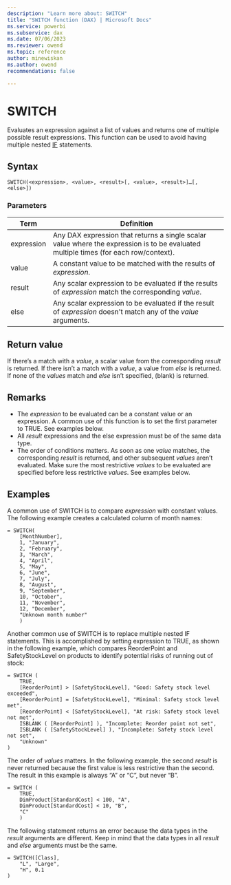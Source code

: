 ```yaml
---
description: "Learn more about: SWITCH"
title: "SWITCH function (DAX) | Microsoft Docs"
ms.service: powerbi 
ms.subservice: dax 
ms.date: 07/06/2023
ms.reviewer: owend
ms.topic: reference
author: minewiskan
ms.author: owend 
recommendations: false

---
```

# SWITCH

Evaluates an expression against a list of values and returns one of multiple possible result expressions. This function can be used to avoid having multiple nested [IF](if-function-dax.md) statements.  
  
## Syntax  
  
```dax
SWITCH(<expression>, <value>, <result>[, <value>, <result>]…[, <else>])  
```
  
### Parameters  

|Term|Definition|  
|--------|--------------|  
| expression  | Any DAX expression that returns a single scalar value where the expression is to be evaluated multiple times (for each row/context).   |  
| value |  A constant value to be matched with the results of *expression*.  |
|result |Any scalar expression to be evaluated if the results of *expression* match the corresponding *value*.  |
|else |Any scalar expression to be evaluated if the result of *expression* doesn't match any of the *value* arguments.  |

## Return value

If there’s a match with a *value*, a scalar value from the corresponding *result* is returned. If there isn’t a match with a *value*, a value from *else* is returned. If none of the *values* match and *else* isn’t specified, (blank) is returned.
  
## Remarks

- The *expression* to be evaluated can be a constant value or an expression. A common use of this function is to set the first parameter to TRUE. See examples below.
- All *result* expressions and the else expression must be of the same data type.
- The order of conditions matters. As soon as one *value* matches, the corresponding *result* is returned, and other subsequent *values* aren’t evaluated. Make sure the most restrictive *values* to be evaluated are specified before less restrictive *values*. See examples below.
  
## Examples

A common use of SWITCH is to compare *expression* with constant values. The following example creates a calculated column of month names:

```dax
= SWITCH(
    [MonthNumber],
    1, "January",
    2, "February",
    3, "March",
    4, "April",
    5, "May",
    6, "June",
    7, "July",
    8, "August",
    9, "September",
    10, "October",
    11, "November",
    12, "December",
    "Unknown month number"
    )  

```

Another common use of SWITCH is to replace multiple nested IF statements. This is accomplished by setting expression to TRUE, as shown in the following example, which compares ReorderPoint and SafetyStockLevel on products to identify potential risks of running out of stock:

```dax
= SWITCH (
    TRUE,
    [ReorderPoint] > [SafetyStockLevel], "Good: Safety stock level exceeded",
    [ReorderPoint] = [SafetyStockLevel], "Minimal: Safety stock level met",
    [ReorderPoint] < [SafetyStockLevel], "At risk: Safety stock level not met",
    ISBLANK ( [ReorderPoint] ), "Incomplete: Reorder point not set",
    ISBLANK ( [SafetyStockLevel] ), "Incomplete: Safety stock level not set",
    "Unknown"
)

```

The order of *values* matters. In the following example, the second *result* is never returned because the first value is less restrictive than the second. The result in this example is always “A” or “C”, but never “B”.

```dax
= SWITCH (
    TRUE,
    DimProduct[StandardCost] < 100, "A",
    DimProduct[StandardCost] < 10, "B",
    "C"
    )

```

The following statement returns an error because the data types in the *result* arguments are different. Keep in mind that the data types in all *result* and *else* arguments must be the same.

```dax
= SWITCH([Class],
    "L", "Large",
    "H", 0.1
)

```

